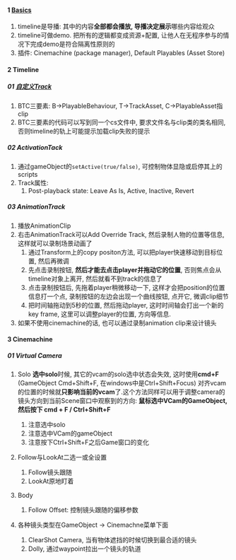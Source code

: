 



#### 1 [Basics](https://www.bilibili.com/video/BV1vv411a7YS)

1. timeline是导播: 其中的内容**全部都会播放, 导播决定展示**哪些内容给观众
2. timeline可做demo. 把所有的逻辑都变成资源+配置, 让他人在无程序参与的情况下完成demo是符合隔离性原则的
3. 插件: Cinemachine (package manager), Default Playables (Asset Store)





#### 2 Timeline

##### 01 [自定义Track](https://www.bilibili.com/video/BV1kV411e71p)

1. BTC三要素: B→PlayableBehaviour, T→TrackAsset, C→PlayableAsset指clip
2. BTC三要素的代码可以写到同一个cs文件中, 要求文件名与clip类的类名相同, 否则timeline的轨上可能提示加载clip失败的提示



##### 02 ActivationTack

1. 通过gameObject的`setActive(true/false)`, 可控制物体显隐或启停其上的scripts
2. Track属性: 
   1. Post-playback state: Leave As Is, Active, Inactive, Revert



##### 03 AnimationTrack

1. 播放AnimationClip
2. 右击AnimationTrack可以Add Override Track, 然后录制人物的位置等信息, 这样就可以录制场景动画了
   1. 通过Transform上的copy positon方法, 可以把player快速移动到目标位置, 然后再微调
   2. 先点击录制按钮, **然后才能去点击player并拖动它的位置**, 否则焦点会从timeline对象上离开, 然后就看不到track的信息了
   3. 点击录制按钮后, 先拖着player稍微移动一下, 这样才会把position的位置信息打一个点, 录制按钮的左边会出现一个曲线按钮, 点开它, 微调clip细节
   4. 把时间轴拖动到5秒的位置, 然后拖动player, 这时时间轴会打出一个新的key frame, 这里可以调整player的位置, 方向等信息. 
3. 如果不使用cinemachine的话, 也可以通过录制animation clip来设计镜头



#### 3 Cinemachine

##### 01 Virtual Camera

1. Solo **选中solo**时候, 其它的vcam的solo选中状态会失效, 这时使用**cmd+F** (GameObject Cmd+Shift+F, 在windows中是Ctrl+Shift+Focus)  对齐vcam的位置的时候就**只影响当前的vcam**了.这个方法同样可以用于调整camera的镜头方向到当前Scene窗口中观察到的方向: **鼠标选中VCam的GameObject, 然后按下 cmd + F / Ctrl+Shift+F**
   1. 注意选中solo
   2. 注意选中VCam的gameObject
   3. 注意按下Ctrl+Shift+F之后Game窗口的变化

2. Follow与LookAt二选一或全设置
   1. Follow镜头跟随
   2. LookAt原地盯着
3. Body
   1. Follow Offset: 控制镜头跟随的偏移参数
4. 各种镜头类型在GameObject → Cinemachne菜单下面
   1. ClearShot Camera, 当有物体遮挡的时候切换到最合适的镜头
   2. Dolly, 通过waypoint拉出一个镜头的轨道




